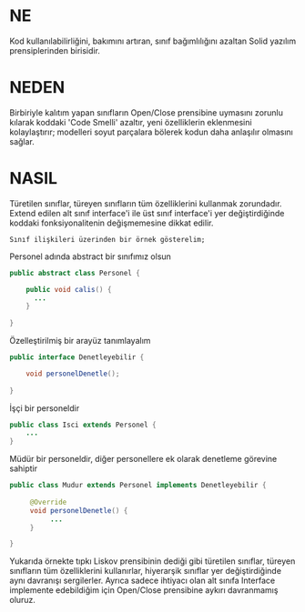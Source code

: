 # NE
Kod kullanılabilirliğini, bakımını artıran, sınıf bağımlılığını azaltan Solid yazılım prensiplerinden birisidir.
# NEDEN
Birbiriyle kalıtım yapan sınıfların Open/Close prensibine uymasını zorunlu kılarak koddaki 'Code Smelli' azaltır, yeni özelliklerin eklenmesini kolaylaştırır; modelleri soyut parçalara
bölerek kodun daha anlaşılır olmasını sağlar.
# NASIL
Türetilen sınıflar, türeyen sınıfların tüm özelliklerini kullanmak zorundadır. Extend edilen alt sınıf interface'i ile üst sınıf interface'i yer değiştirdiğinde koddaki fonksiyonalitenin değişmemesine dikkat edilir.

`Sınıf ilişkileri üzerinden bir örnek gösterelim;`

Personel adında abstract bir sınıfımız olsun

```java
public abstract class Personel {

    public void calis() { 
      ...
    }
    
}
```

Özelleştirilmiş bir arayüz tanımlayalım

```java
public interface Denetleyebilir {

    void personelDenetle();
    
}
```

İşçi bir personeldir

```java
public class Isci extends Personel {
    ...
}
```

Müdür bir personeldir, diğer personellere ek olarak denetleme görevine sahiptir

```java
public class Mudur extends Personel implements Denetleyebilir {
     
     @Override
     void personelDenetle() {
          ...
     }

}
```

Yukarıda örnekte tıpkı Liskov prensibinin dediği gibi türetilen sınıflar, türeyen sınıfların tüm özelliklerini kullanırlar, hiyerarşik sınıflar yer değiştirdiğinde aynı davranışı sergilerler.
Ayrıca sadece ihtiyacı olan alt sınıfa Interface implemente edebildiğim için Open/Close prensibine aykırı davranmamış oluruz.


